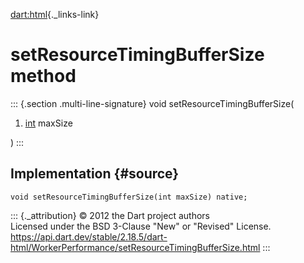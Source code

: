 [dart:html](../../dart-html/dart-html-library){._links-link}

setResourceTimingBufferSize method
==================================

::: {.section .multi-line-signature}
void setResourceTimingBufferSize(

1.  [int](../../dart-core/int-class) maxSize

)
:::

Implementation {#source}
--------------

``` {.language-dart data-language="dart"}
void setResourceTimingBufferSize(int maxSize) native;
```

::: {._attribution}
© 2012 the Dart project authors\
Licensed under the BSD 3-Clause \"New\" or \"Revised\" License.\
<https://api.dart.dev/stable/2.18.5/dart-html/WorkerPerformance/setResourceTimingBufferSize.html>
:::
